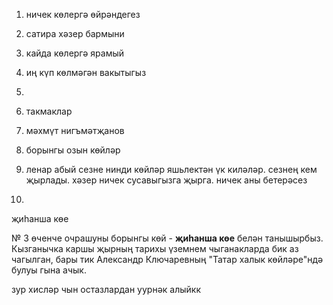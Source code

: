 1. ничек көлергә өйрәндегез
2. сатира хәзер бармыни
3. кайда көлергә ярамый
4. иң күп көлмәгән вакытыгыз
5. 


1. такмаклар
2. мәхмүт нигъмәтҗанов
3. борынгы озын көйләр
4. ленар абый сезне нинди көйләр яшьлектән үк киләләр. сезнең кем җырлады. хәзер ничек сусавыгызга җырга. ничек аны бетерәсез
5. 
җиһанша көе

№ 3 өченче очрашуны борынгы көй - **җиһанша көе** белән танышырбыз. Кызганычка каршы җырның тарихы үземнем чыганакларда бик аз чагылган, бары тик Александр Ключаревның "Татар халык көйләре"ндә булуы гына ачык. 

зур хисләр чын остазлардан уурнәк алыйкк